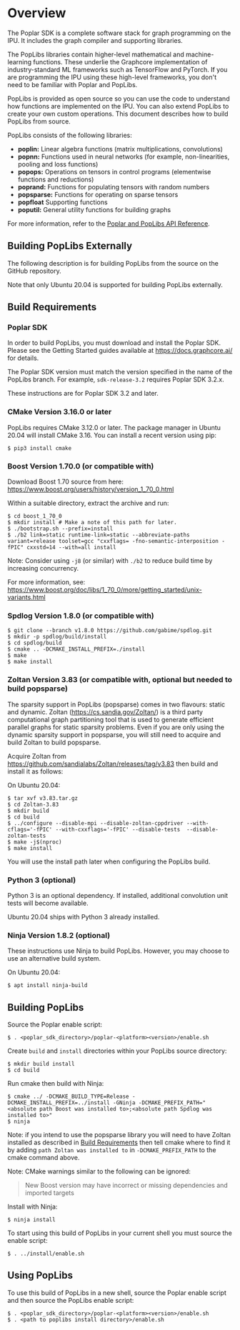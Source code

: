 # Overview

The Poplar SDK is a complete software stack for graph programming on the IPU. It includes the graph compiler and supporting libraries.

The PopLibs libraries contain higher-level mathematical and machine-learning functions. These underlie the Graphcore implementation of industry-standard ML frameworks such as TensorFlow and PyTorch. If you are programming the IPU using these high-level frameworks, you don't need to be familiar with Poplar and PopLibs.

PopLibs is provided as open source so you can use the code to understand how functions are implemented on the IPU. You can also extend PopLibs to create your own custom operations. This document describes how to build PopLibs from source.

PopLibs consists of the following libraries:

* **poplin:** Linear algebra functions (matrix multiplications, convolutions)
* **popnn:** Functions used in neural networks (for example, non-linearities, pooling and loss functions)
* **popops:** Operations on tensors in control programs (elementwise functions and reductions)
* **poprand:** Functions for populating tensors with random numbers
* **popsparse:** Functions for operating on sparse tensors
* **popfloat** Supporting functions
* **poputil:** General utility functions for building graphs

For more information, refer to the [Poplar and PopLibs API Reference](https://docs.graphcore.ai/projects/poplar-api/).

## Building PopLibs Externally

The following description is for building PopLibs from the source on the GitHub repository.

Note that only Ubuntu 20.04 is supported for building PopLibs externally.

## Build Requirements

### Poplar SDK

In order to build PopLibs, you must download and install the Poplar SDK.
Please see the Getting Started guides available at https://docs.graphcore.ai/ for details.

The Poplar SDK version must match the version specified in the name of the PopLibs branch.
For example, `sdk-release-3.2` requires Poplar SDK 3.2.x.

These instructions are for Poplar SDK 3.2 and later.

### CMake Version 3.16.0 or later

PopLibs requires CMake 3.12.0 or later. The package manager in Ubuntu 20.04 will install CMake 3.16.
You can install a recent version using pip:

    $ pip3 install cmake

### Boost Version 1.70.0 (or compatible with)

Download Boost 1.70 source from here: https://www.boost.org/users/history/version_1_70_0.html

Within a suitable directory, extract the archive and run:

    $ cd boost_1_70_0
    $ mkdir install # Make a note of this path for later.
    $ ./bootstrap.sh --prefix=install
    $ ./b2 link=static runtime-link=static --abbreviate-paths variant=release toolset=gcc "cxxflags= -fno-semantic-interposition -fPIC" cxxstd=14 --with=all install

Note: Consider using `-j8` (or similar) with `./b2` to reduce build time by increasing concurrency.

For more information, see: https://www.boost.org/doc/libs/1_70_0/more/getting_started/unix-variants.html

### Spdlog Version 1.8.0 (or compatible with)

    $ git clone --branch v1.8.0 https://github.com/gabime/spdlog.git
    $ mkdir -p spdlog/build/install
    $ cd spdlog/build
    $ cmake .. -DCMAKE_INSTALL_PREFIX=./install
    $ make
    $ make install

### Zoltan Version 3.83 (or compatible with, optional but needed to build popsparse)

The sparsity support in PopLibs (popsparse) comes in two flavours: static and dynamic. Zoltan (https://cs.sandia.gov/Zoltan/) is a third party computational graph partitioning tool that is used to generate efficient parallel graphs for static sparsity problems. Even if you are only using the dynamic sparsity support in popsparse, you will still need to acquire and build Zoltan to build popsparse.

Acquire Zoltan from https://github.com/sandialabs/Zoltan/releases/tag/v3.83 then build and install it as follows:

On Ubuntu 20.04:

    $ tar xvf v3.83.tar.gz
    $ cd Zoltan-3.83
    $ mkdir build
    $ cd build
    $ ../configure --disable-mpi --disable-zoltan-cppdriver --with-cflags='-fPIC' --with-cxxflags='-fPIC' --disable-tests  --disable-zoltan-tests
    $ make -j$(nproc)
    $ make install

You will use the install path later when configuring the PopLibs build.

### Python 3 (optional)

Python 3 is an optional dependency. If installed, additional convolution unit tests will become available.

Ubuntu 20.04 ships with Python 3 already installed.

### Ninja Version 1.8.2 (optional)

These instructions use Ninja to build PopLibs. However, you may choose to use an alternative build system.

On Ubuntu 20.04:

    $ apt install ninja-build

## Building PopLibs

Source the Poplar enable script:

    $ . <poplar_sdk_directory>/poplar-<platform><version>/enable.sh

Create `build` and `install` directories within your PopLibs source directory:

    $ mkdir build install
    $ cd build

Run cmake then build with Ninja:

    $ cmake ../ -DCMAKE_BUILD_TYPE=Release -DCMAKE_INSTALL_PREFIX=../install -GNinja -DCMAKE_PREFIX_PATH="<absolute path Boost was installed to>;<absolute path Spdlog was installed to>"
    $ ninja

Note: if you intend to use the popsparse library you will need to have Zoltan installed as described in [Build Requirements](#build-requirements) then tell cmake where to find it by adding `path Zoltan was installed to` in `-DCMAKE_PREFIX_PATH` to the cmake command above.

Note: CMake warnings similar to the following can be ignored:

> New Boost version may have incorrect or missing dependencies and imported targets

Install with Ninja:

    $ ninja install

To start using this build of PopLibs in your current shell you must source the enable script:

    $ . ../install/enable.sh

## Using PopLibs

To use this build of PopLibs in a new shell, source the Poplar
enable script and then source the PopLibs enable script:

    $ . <poplar_sdk_directory>/poplar-<platform><version>/enable.sh
    $ . <path to poplibs install directory>/enable.sh
